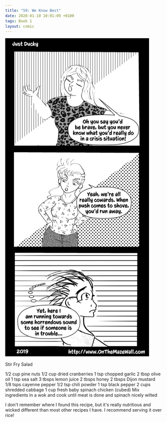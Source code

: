 ```yaml
---
title: "59: We Know Best"
date: 2020-01-10 10:01:09 +0100
tags: Book 1
layout: comic
---
```


![59: We Know Best](/comics/Book_1_-_059_We_Know_Best.png)

Stir Fry Salad

1/2 cup pine nuts
1/2 cup dried cranberries
1 tsp chopped garlic
2 tbsp olive oil
1 tsp sea salt
3 tbsps lemon juice
2 tbsps honey
2 tbsps Dijon mustard
1/8 tsps cayenne pepper
1/2 tsp chili powder
1 tsp black pepper
2 cups shredded cabbage
1 cup fresh baby spinach
chicken (cubed)
Mix ingredients in a wok and cook until meat is done and spinach nicely wilted

I don't remember where I found this recipe, but it's really nutritious and wicked different than most other recipes I have. I recommend serving it over rice!
